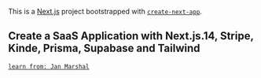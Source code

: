 This is a [Next.js](https://nextjs.org/) project bootstrapped with [`create-next-app`](https://github.com/vercel/next.js/tree/canary/packages/create-next-app).

## Create a SaaS Application with Next.js.14, Stripe, Kinde, Prisma, Supabase and Tailwind
[`learn from: Jan Marshal`](https://janmarshal.com/courses)
